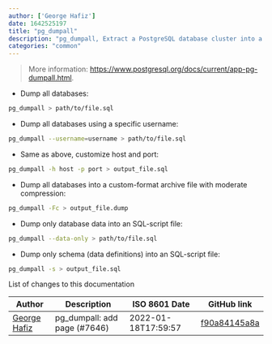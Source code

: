 ```yaml
---
author: ['George Hafiz']
date: 1642525197
title: "pg_dumpall"
description: "pg_dumpall, Extract a PostgreSQL database cluster into a script file or other archive file."
categories: "common"
---
```

> More information: <https://www.postgresql.org/docs/current/app-pg-dumpall.html>.

- Dump all databases:

```bash
pg_dumpall > path/to/file.sql
```

- Dump all databases using a specific username:

```bash
pg_dumpall --username=username > path/to/file.sql
```

- Same as above, customize host and port:

```bash
pg_dumpall -h host -p port > output_file.sql
```

- Dump all databases into a custom-format archive file with moderate compression:

```bash
pg_dumpall -Fc > output_file.dump
```

- Dump only database data into an SQL-script file:

```bash
pg_dumpall --data-only > path/to/file.sql
```

- Dump only schema (data definitions) into an SQL-script file:

```bash
pg_dumpall -s > output_file.sql
```
List of changes to this documentation


Author | Description | ISO 8601 Date | GitHub link
------|-----|-----|-----
[George Hafiz](mailto:george@hafiz.uk) | pg_dumpall: add page (#7646) | 2022-01-18T17:59:57 | [f90a84145a8a](https://github.com/tldr-pages/tldr/commit/f90a84145a8a7b60d6b43eef58b7c2ca2ba5f53f)

